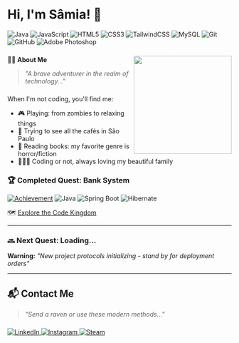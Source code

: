 <h1 align="left">Hi, I'm Sâmia! 👾</h1>

![Java](https://img.shields.io/badge/java-%23ED8B00.svg?style=flat&logo=openjdk&logoColor=white) ![JavaScript](https://img.shields.io/badge/javascript-%23323330.svg?style=flat&logo=javascript&logoColor=%23F7DF1E) ![HTML5](https://img.shields.io/badge/html5-%23E34F26.svg?style=flat&logo=html5&logoColor=white) ![CSS3](https://img.shields.io/badge/css3-%231572B6.svg?style=flat&logo=css3&logoColor=white) ![TailwindCSS](https://img.shields.io/badge/tailwindcss-%2338B2AC.svg?style=flat&logo=tailwind-css&logoColor=white) ![MySQL](https://img.shields.io/badge/mysql-4479A1.svg?style=flat&logo=mysql&logoColor=white) ![Git](https://img.shields.io/badge/git-%23F05033.svg?style=flat&logo=git&logoColor=white) ![GitHub](https://img.shields.io/badge/github-%23121011.svg?style=flat&logo=github&logoColor=white) ![Adobe Photoshop](https://img.shields.io/badge/adobe%20photoshop-%2331A8FF.svg?style=flat&logo=adobe%20photoshop&logoColor=white)

###

<img align="right" height="220" src="https://i.pinimg.com/originals/54/bd/a3/54bda352b17744efa1f6898040455423.gif" />

###
🧙‍♀️ **About Me**
> *"A brave adventurer in the realm of technology..."*

###

When I'm not coding, you'll find me:

- 🎮 Playing: from zombies to relaxing things
- 🥐 Trying to see all the cafés in São Paulo
- 📖 Reading books: my favorite genre is horror/fiction
- 👨‍👩‍👧 Coding or not, always loving my beautiful family

###

### 🏆 Completed Quest: **Bank System**

[![Achievement](https://img.shields.io/badge/STATUS-DEPLOYED-%2300C853?style=flat&logo=azure-pipelines&logoColor=white)](https://github.com/miaelfk/bank-account-project) ![Java](https://img.shields.io/badge/-Java-%23ED8B00?style=flat&logo=openjdk&logoColor=white)
![Spring Boot](https://img.shields.io/badge/-Spring_Boot-%236DB33F?style=flat&logo=springboot)
![Hibernate](https://img.shields.io/badge/-Hibernate-%2359666C?style=flat&logo=hibernate)

🗺️ [Explore the Code Kingdom](https://github.com/miaelfk/bank-account-project) 

---

### 🔜 Next Quest: **Loading...**


**Warning:** _"New project protocols initializing - stand by for deployment orders"_

---

## 📬 **Contact Me**
> *"Send a raven or use these modern methods..."*

###

<p align="left">
<a href="https://www.linkedin.com/in/samiaelfakihfranca/" target="_blank">
<img src="https://img.shields.io/badge/LinkedIn-%230077B5.svg?style=flat&logo=linkedin&logoColor=white" alt="LinkedIn" />
</a>
<a href="https://www.instagram.com/miaelfk/" target="_blank">
<img src="https://img.shields.io/badge/Instagram-%23E4405F.svg?style=flat&logo=instagram&logoColor=white" alt="Instagram" />
</a>
<a href="https://steamcommunity.com/id/miaxhan" target="_blank">
<img src="https://img.shields.io/badge/Steam-%23000000.svg?style=flat&logo=steam&logoColor=white" alt="Steam" />
</a>
</p>
